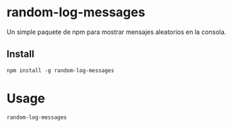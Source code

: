 # random-log-messages
Un simple paquete de npm para mostrar mensajes aleatorios en la consola. 

## Install

```npm
npm install -g random-log-messages
```

# Usage

```bash
random-log-messages
```
